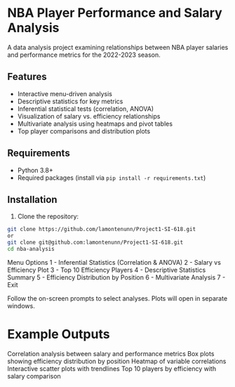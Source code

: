 # NBA Player Performance and Salary Analysis

A data analysis project examining relationships between NBA player salaries and performance metrics for the 2022-2023 season.


## Features

- Interactive menu-driven analysis
- Descriptive statistics for key metrics
- Inferential statistical tests (correlation, ANOVA)
- Visualization of salary vs. efficiency relationships
- Multivariate analysis using heatmaps and pivot tables
- Top player comparisons and distribution plots


## Requirements

- Python 3.8+
- Required packages (install via `pip install -r requirements.txt`)

## Installation

1. Clone the repository:
```bash
git clone https://github.com/lamontenunn/Project1-SI-618.git
or
git clone git@github.com:lamontenunn/Project1-SI-618.git
cd nba-analysis


```

Menu Options
1 - Inferential Statistics (Correlation & ANOVA)
2 - Salary vs Efficiency Plot
3 - Top 10 Efficiency Players
4 - Descriptive Statistics Summary
5 - Efficiency Distribution by Position
6 - Multivariate Analysis
7 - Exit

Follow the on-screen prompts to select analyses. Plots will open in separate windows.

# Example Outputs

Correlation analysis between salary and performance metrics
Box plots showing efficiency distribution by position
Heatmap of variable correlations
Interactive scatter plots with trendlines
Top 10 players by efficiency with salary comparison


